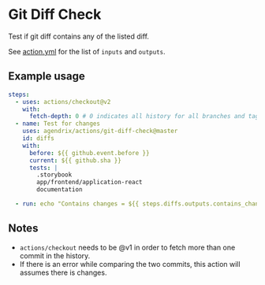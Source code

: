 # Git Diff Check

Test if git diff contains any of the listed diff.

See [action.yml](./action.yml) for the list of `inputs` and `outputs`.

## Example usage

```yaml
steps:
  - uses: actions/checkout@v2
    with:
      fetch-depth: 0 # 0 indicates all history for all branches and tags.
  - name: Test for changes
    uses: agendrix/actions/git-diff-check@master
    id: diffs
    with:
      before: ${{ github.event.before }}
      current: ${{ github.sha }}
      tests: |
        .storybook
        app/frontend/application-react
        documentation

  - run: echo "Contains changes = ${{ steps.diffs.outputs.contains_changes }}"
```

## Notes

- `actions/checkout` needs to be @v1 in order to fetch more than one commit in the history.
- If there is an error while comparing the two commits, this action will assumes there is changes.
